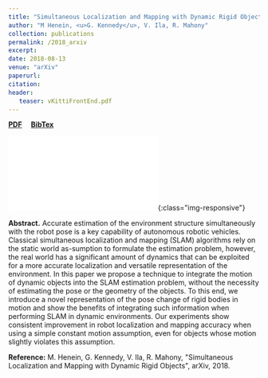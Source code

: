 ```yaml
---
title: "Simultaneous Localization and Mapping with Dynamic Rigid Objects"
author: "M Henein, <u>G. Kennedy</u>, V. Ila, R. Mahony"
collection: publications
permalink: /2018_arxiv
excerpt: 
date: 2018-08-13
venue: "arXiv"
paperurl: 
citation:
header:
   teaser: vKittiFrontEnd.pdf
---
```


<a href="http://kennege.github.io/files/simul.pdf" target="_blank"><b>PDF</b></a>&emsp;
<a href="http://kennege.github.io/files/simul.bib" target="_blank"><b>BibTex</b></a>

![banner](/images/vKittiFrontEnd.pdf){:class="img-responsive"}

<b>Abstract.</b> Accurate estimation of the environment structure simultaneously with the robot pose is a key capability of autonomous robotic vehicles. Classical simultaneous localization and mapping (SLAM) algorithms rely on the static world as-sumption to formulate the estimation problem, however, the real world has a significant amount of dynamics that can be exploited for a more accurate localization and versatile representation of the environment. In this paper we propose a technique to integrate the motion of dynamic objects into the SLAM estimation problem, without the necessity of estimating the pose or the geometry of the objects. To this end, we introduce a novel representation of the pose change of rigid bodies in motion and show the benefits of integrating such information when performing SLAM in dynamic environments. Our experiments show consistent improvement in robot localization and mapping accuracy when using a simple constant motion assumption, even for objects whose motion slightly violates this assumption.

<b>Reference:</b>
M. Henein, G. Kennedy, V. Ila, R. Mahony, "Simultaneous Localization and Mapping with Dynamic Rigid Objects", arXiv, 2018.
